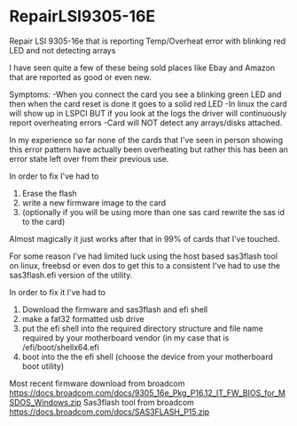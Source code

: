 # RepairLSI9305-16E
Repair LSI 9305-16e that is reporting Temp/Overheat error with blinking red LED and not detecting arrays

I have seen quite a few of these being sold places like Ebay and Amazon that are reported as good or even new. 

Symptoms: 
-When you connect the card you see a blinking green LED and then when the card reset is done it goes to a solid red LED
-In linux the card will show up in LSPCI BUT if you look at the logs the driver will continuously report overheating errors
-Card will NOT detect any arrays/disks attached. 

In my experience so far none of the cards that I've seen in person showing this error pattern have actually been overheating 
but rather this has been an error state left over from their previous use. 

In order to fix I've had to 
1. Erase the flash
2. write a new firmware image to the card
3. (optionally if you will be using more than one sas card rewrite the sas id to the card)

Almost magically it just works after that in 99% of cards that I've touched. 

For some reason I've had limited luck using the host based sas3flash tool on linux, freebsd or even dos to get this to a consistent 
I've had to use the sas3flash.efi version of the utility. 

In order to fix it I've had to 

1. Download the firmware and sas3flash and efi shell
2. make a fat32 formatted usb drive
3. put the efi shell into the required directory structure and file name required by your motherboard vendor (in my case that is /efi/boot/shellx64.efi
5. boot into the the efi shell (choose the device from your motherboard boot utility)

Most recent firmware download from broadcom https://docs.broadcom.com/docs/9305_16e_Pkg_P16.12_IT_FW_BIOS_for_MSDOS_Windows.zip
Sas3flash tool from broadcom https://docs.broadcom.com/docs/SAS3FLASH_P15.zip 


